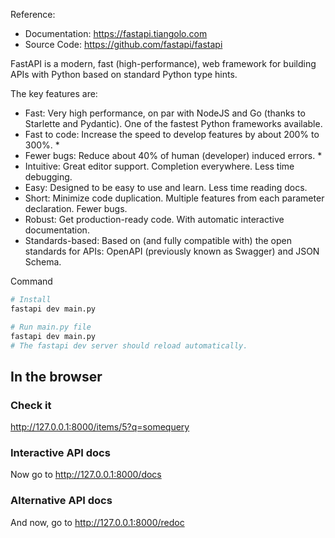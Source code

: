 Reference:
- Documentation: https://fastapi.tiangolo.com
- Source Code: https://github.com/fastapi/fastapi

FastAPI is a modern, fast (high-performance), web framework for building APIs with Python based on standard Python type hints.

The key features are:
- Fast: Very high performance, on par with NodeJS and Go (thanks to Starlette and Pydantic). One of the fastest Python frameworks available.
- Fast to code: Increase the speed to develop features by about 200% to 300%. *
- Fewer bugs: Reduce about 40% of human (developer) induced errors. *
- Intuitive: Great editor support. Completion everywhere. Less time debugging.
- Easy: Designed to be easy to use and learn. Less time reading docs.
- Short: Minimize code duplication. Multiple features from each parameter declaration. Fewer bugs.
- Robust: Get production-ready code. With automatic interactive documentation.
- Standards-based: Based on (and fully compatible with) the open standards for APIs: OpenAPI (previously known as Swagger) and JSON Schema.

Command
``` sh
# Install
fastapi dev main.py

# Run main.py file
fastapi dev main.py
# The fastapi dev server should reload automatically.

```

## In the browser
### Check it
http://127.0.0.1:8000/items/5?q=somequery

### Interactive API docs
Now go to http://127.0.0.1:8000/docs

### Alternative API docs
And now, go to http://127.0.0.1:8000/redoc